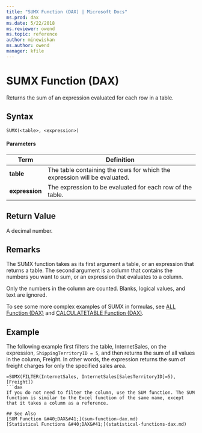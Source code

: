 ```yaml
---
title: "SUMX Function (DAX) | Microsoft Docs"
ms.prod: dax
ms.date: 5/22/2018
ms.reviewer: owend
ms.topic: reference
author: minewiskan
ms.author: owend
manager: kfile
---
```

# SUMX Function (DAX)
Returns the sum of an expression evaluated for each row in a table.  
  
## Syntax  
  
```dax
SUMX(<table>, <expression>)  
```
  
#### Parameters  
  
|Term|Definition|  
|--------|--------------|  
|**table**|The table containing the rows for which the expression will be evaluated.|  
|**expression**|The expression to be evaluated for each row of the table.|  
  
## Return Value  
A decimal number.  
  
## Remarks  
The SUMX function takes as its first argument a table, or an expression that returns a table. The second argument is a column that contains the numbers you want to sum, or an expression that evaluates to a column.  
  
Only the numbers in the column are counted. Blanks, logical values, and text are ignored.  
  
To see some more complex examples of SUMX in formulas, see [ALL Function &#40;DAX&#41;](all-function-dax.md) and [CALCULATETABLE Function &#40;DAX&#41;](calculatetable-function-dax.md).  
  
## Example  
The following example first filters the table, InternetSales, on the expression, `ShippingTerritoryID = 5`, and then returns the sum of all values in the column, Freight. In other words, the expression returns the sum of freight charges for only the specified sales area.  
  
```dax
=SUMX(FILTER(InternetSales, InternetSales[SalesTerritoryID]=5),[Freight])  
```dax
If you do not need to filter the column, use the SUM function. The SUM function is similar to the Excel function of the same name, except that it takes a column as a reference.  
  
## See Also  
[SUM Function &#40;DAX&#41;](sum-function-dax.md)  
[Statistical Functions &#40;DAX&#41;](statistical-functions-dax.md)  
  
